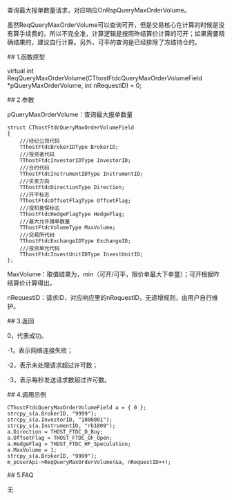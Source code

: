 <p>查询最大报单数量请求，对应响应OnRspQueryMaxOrderVolume。</p>
<p>虽然ReqQueryMaxOrderVolume可以查询可开，但是交易核心在计算的时候是没有算手续费的，所以不完全准，计算逻辑是按照昨结算价计算的可开；如果需要精确结果的，建议自行计算。另外，可平的查询是已经排除了冻结持仓的。</p>
<span class="anchor" id="cbc3fba6-f353-46f4-801c-e32ed4b4cd68"></span>
## 1.函数原型
<p>virtual int ReqQueryMaxOrderVolume(CThostFtdcQueryMaxOrderVolumeField *pQueryMaxOrderVolume, int nRequestID) = 0;</p>
<span class="anchor" id="c11a6367-4562-44a0-8873-1ac15ff4c781"></span>
## 2.参数
<p>pQueryMaxOrderVolume：查询最大报单数量</p>
<pre><code>struct CThostFtdcQueryMaxOrderVolumeField
{
    ///经纪公司代码
    TThostFtdcBrokerIDType BrokerID;
    ///投资者代码
    TThostFtdcInvestorIDType InvestorID;
    ///合约代码
    TThostFtdcInstrumentIDType InstrumentID;
    ///买卖方向
    TThostFtdcDirectionType Direction;
    ///开平标志
    TThostFtdcOffsetFlagType OffsetFlag;
    ///投机套保标志
    TThostFtdcHedgeFlagType HedgeFlag;
    ///最大允许报单数量
    TThostFtdcVolumeType MaxVolume;
    ///交易所代码
    TThostFtdcExchangeIDType ExchangeID;
    ///投资单元代码
    TThostFtdcInvestUnitIDType InvestUnitID;
};
</code></pre>
<p>MaxVolume：取值结果为，min（可开/可平，限价单最大下单量）；可开根据昨结算价计算得出。</p>
<p>nRequestID：请求ID，对应响应里的nRequestID，无递增规则，由用户自行维护。</p>
<span class="anchor" id="37498741-7f22-48ad-a124-0b4dd635b900"></span>
## 3.返回
<p>0，代表成功。</p>
<p>-1，表示网络连接失败；</p>
<p>-2，表示未处理请求超过许可数；</p>
<p>-3，表示每秒发送请求数超过许可数。</p>
<span class="anchor" id="2485f1d0-8cbb-4bcc-a828-be3c65497508"></span>
## 4.调用示例
<pre><code>CThostFtdcQueryMaxOrderVolumeField a = { 0 };
strcpy_s(a.BrokerID, "9999");
strcpy_s(a.InvestorID, "1000001");
strcpy_s(a.InstrumentID, "rb1809");
a.Direction = THOST_FTDC_D_Buy;
a.OffsetFlag = THOST_FTDC_OF_Open;
a.HedgeFlag = THOST_FTDC_HF_Speculation;
a.MaxVolume = 1;
strcpy_s(a.BrokerID, "9999");
m_pUserApi-&gt;ReqQueryMaxOrderVolume(&amp;a, nRequestID++);
</code></pre>
<span class="anchor" id="835d2422-5847-404d-a3c9-f3dfaacafe52"></span>
## 5.FAQ
<p>无</p>
